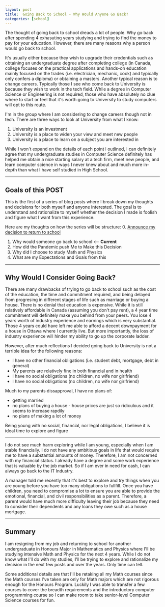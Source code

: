 ```yaml
---
layout: post
title:  Going Back to School - Why Would Anyone Go Back?
categories: [school]
---
```


The thought of going back to school dreads a lot of people. Why go back after 
spending 4 exhasuting years studying and trying to find the money to pay 
for your education. However, there are many reasons why a person would 
go back to school.


It's usually either because they wish to upgrade their 
credentials such as obtaining an
undergraduate degree after completing college (in Canada, college focuses on 
the practical applications and hands-on education mainly focused on the 
trades (i.e. electrician, mechanic, cook) and typically only confers a 
diploma) or obtaining a masters. Another typical reason is to change careers. 
Typically those I see who come back to University is because they wish to 
work in the tech field. While a degree in Computer Science or Engineering is 
not required, those who have absolutely no clue where to start or feel that 
it's worth going to University to study computers will opt to this route.     
                                
  
I'm in the group where I am considering to change careers though not in tech. 
There are three ways to look at University from what I know:                    
1. University is an investment                                                  
2. University is a place to widen your view and meet new people                 
3. University is a place to learn on a subject you are interested in            
                                                                                
While I won't expand on the details of each point I outlined, I can definitely 
agree that my undergraduate studies in Computer Science definitely has helped 
me obtain a nice starting salary at a tech firm, meet new people, and learn 
computer science in ways I never knew about and much more in-depth than what I 
have self studied in High School.                                               

---

## Goals of this POST
This is the first of a series of blog posts where I break down my thoughts and 
decisions for both myself and anyone interested. The goal is to 
understand and rationalize to myself whether the decision I made is foolish 
and figure what I want from this experience.

Here are my thoughts on how the series will be structure:
0. [Announce my decision to return to school](../going-back-to-school-1)
1. Why would someone go back to school <-- **Current**
2. How did the Pandemic push Me to Make this Decision
3. Why did I choose to study Math and Physics
4. What are my Expectations and Goals from this

---

## Why Would I Consider Going Back?

There are many drawbacks of trying to go back to school such as the cost of 
the education, the time and commitment required, and being delayed 
from progresing in different stages of life such as marriage or buying a house. 
There is no denial that education is expensive. While it is still relatively 
affordable in Canada (assuming you don't pay rent), a 4 year time commitment 
will definitely make you behind from your peers. You lose 4 years worth of 
industry experience and earnings which is very substantial. Those 4 years 
could have left me able to afford a decent downpayment for a house in Ottawa 
where I currently live. But more importantly, the loss of industry experience 
will hinder my ability to go up the corporate ladder.
                                                                                
However, after much reflections I decided going back to University is not a 
terrible idea for the following reasons:                                        
* I have no other financial obligations (i.e. student debt, mortgage, debt in 
general)                                                                        
* My parents are relatively fine in both financial and in health                
* I have no social obligations (no children, no wife nor girlfriend)            
* I have no social obligations (no children, no wife nor girlfriend)            
                                                                                
Much to my parents dissapproval, I have no plans of: 
* getting married                                                               
* no plans of buying a house - house prices are just so ridiculous and it       
seems to increase rapdily                                                       
* no plans of making a lot of money                                             
                                                                                
Being young with no social, financial, nor legal obligations, I believe it is 
ideal time to explore and figure

---

I do not see much harm exploring while I am young, especially when I am 
stable financially. I do not have any ambitious goals in life that would 
require me to have a substantial amounts of money. Therefore, I am not 
concerned with my financial status. I already have a degree and some 
work experience that is valuable by the job market. So if I am ever in need 
for cash, I can always go back to the IT Industry.

A manager told me recently that it's best to explore and try things when you 
are young before you have too many obligations to fullfill. Once you have 
children, you need to compromise a lot to ensure you are able to provide the 
emotional, financial, and civil responsibilities as a parent. Therefore, a 
parent would have much more difficulty leaving their job because they need to 
consider their dependents and any loans they owe such as a house mortgage.

---

## Summary

I am resigning from my job and returning to school for another undergraduate 
in Honours Major in Mathematics and Physics where I'll be studying intensive 
Math and Physics for the next 4 years. While I do not know what I'll do 
with my studies, I'll be trying to explore and rationalize my decision in 
the next few posts and over the years. Only time can tell.

Some additional details are that I'll be retaking all my Math courses since 
the Math courses I've taken are only for Math majors which are not rigorous 
enough for the Honours Program. Luckily I was able to transfer a few 
courses to cover the breadth requirements and the introductory computer 
programming course so I can make room to take senior-level Computer 
Science courses for fun.



